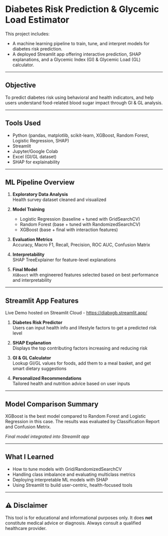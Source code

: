 # Diabetes Risk Prediction & Glycemic Load Estimator

This project includes:
- A machine learning pipeline to train, tune, and interpret models for diabetes risk prediction.
- A deployed Streamlit app offering interactive prediction, SHAP explanations, and a Glycemic Index (GI) & Glycemic Load (GL) calculator.

---

## Objective

To predict diabetes risk using behavioral and health indicators, and help users understand food-related blood sugar impact through GI & GL analysis.

---

## Tools Used

- Python (pandas, matplotlib, scikit-learn, XGBoost, Random Forest, Logistic Regression, SHAP)
- Streamlit
- Jupyter/Google Colab
- Excel (GI/GL dataset)
- SHAP for explainability

---

## ML Pipeline Overview

1. **Exploratory Data Analysis**  
   Health survey dataset cleaned and visualized

2. **Model Training**  
   - Logistic Regression (baseline + tuned with GridSearchCV)
   - Random Forest (base + tuned with RandomizedSearchCV)
   - XGBoost (base + final with interaction features)

3. **Evaluation Metrics**  
   Accuracy, Macro F1, Recall, Precision, ROC AUC, Confusion Matrix

4. **Interpretability**  
   SHAP TreeExplainer for feature-level explanations

5. **Final Model**  
   `XGBoost` with engineered features selected based on best performance and interpretability

---

## Streamlit App Features

Live Demo hosted on Streamlit Cloud - https://diabxgb.streamlit.app/

1. **Diabetes Risk Predictor**  
   Users can input health info and lifestyle factors to get a predicted risk level

2. **SHAP Explanation**  
   Displays the top contributing factors increasing and reducing risk

3. **GI & GL Calculator**  
   Lookup GI/GL values for foods, add them to a meal basket, and get smart dietary suggestions

4. **Personalized Recommendations**  
   Tailored health and nutrition advice based on user inputs

---

## Model Comparison Summary
XGBoost is the best model compared to Random Forest and Logistic Regression in this case.
The results was evaluated by Classification Report and Confusion Metrix.

*Final model integrated into Streamlit app*

---

## What I Learned

- How to tune models with Grid/RandomizedSearchCV
- Handling class imbalance and evaluating multiclass metrics
- Deploying interpretable ML models with SHAP
- Using Streamlit to build user-centric, health-focused tools

---

## ⚠️ Disclaimer

This tool is for educational and informational purposes only. It does **not** constitute medical advice or diagnosis. Always consult a qualified healthcare provider.


